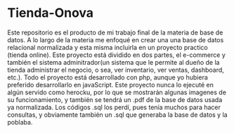 # Tienda-Onova
Este repositorio es el producto de mi trabajo final de la materia de base de datos.
A lo largo de la materia me enfoqué en crear una una base de datos relacional normalizada y esta misma incluirla en un proyecto practico (tienda online).
Este proyecto está dividido en dos partes, el e-commerce y también el sistema adminitrador(un sistema que le permite al dueño de la tienda administrar el negocio, o sea, ver inventario, ver ventas, dashboard, etc.).
Todo el proyecto está desarrollado con php, aunque yo hubiera preferido desarrollarlo en javaScript.
Este proyecto nunca lo ejecuté en algún servido como herocku, por lo que se mostrarán algunas imagenes de su funcionamiento, y también se tendrá un .pdf de la base de datos usada ya normalizada. Los códigos .sql los perdí, pues tenía muchos para hacer consultas, y obviamente también un .sql que generaba la base de datos y la poblaba. 
